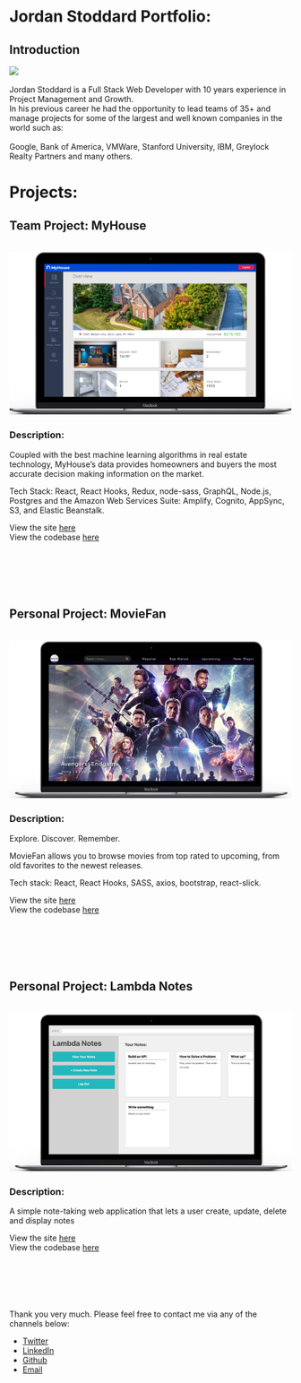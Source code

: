 # Jordan Stoddard Portfolio:

## Introduction

<img src="https://avatars3.githubusercontent.com/u/42726527?s=460&v=4" />

Jordan Stoddard is a Full Stack Web Developer with 10 years experience in Project Management and Growth. <br/>
In his previous career he had the opportunity to lead teams of 35+ and manage projects for some of the largest and well known companies in the world such as:
<br/><br/>
Google, Bank of America, VMWare, Stanford University, IBM, Greylock Realty Partners and many others.

# Projects:

## Team Project: MyHouse
<br />
<img src="./src/_assets/img/macbook-myHouse.png" />

<br/>


### Description:
Coupled with the best machine learning algorithms in real estate technology, MyHouse’s data provides homeowners and buyers the most accurate decision making information on the market.

Tech Stack: React, React Hooks, Redux, node-sass, GraphQL, Node.js, Postgres and the Amazon Web Services Suite: Amplify, Cognito, AppSync, S3, and Elastic Beanstalk.

View the site [here](https://myhouse-lr5myrn9k.now.sh/)<br/>
View the codebase [here](https://github.com/labs12-real-estate/labs12-real-estate-FE)


<br />

#

<br/>

## Personal Project: MovieFan
<br />
<img src="./src/_assets/img/macbook-movieFan.png" />

### Description:

Explore. Discover. Remember.

MovieFan allows you to browse movies from top rated to upcoming, from old favorites to the newest releases.

Tech stack: React, React Hooks, SASS, axios, bootstrap, react-slick.

View the site [here](https://moviefanapp.online/)<br/>
View the codebase [here](https://github.com/Jordan-Stoddard/MovieFan-2.0)

<br />

#

<br/>


## Personal Project: Lambda Notes
<br />
<img src="./src/_assets/img/macbook-lambdaNotes.png" />

### Description:
A simple note-taking web application that lets a user create, update, delete and display notes

View the site [here](https://jordan-notes.netlify.com/)<br/>
View the codebase [here](https://github.com/Jordan-Stoddard/front-end-project-week)

<br />

#

<br/>

Thank you very much. Please feel free to contact me via any of the channels below:

- [Twitter](https://twitter.com/Jdogstoddard)
- [LinkedIn](https://www.linkedin.com/in/jordan-stoddard-aa928167/)
- [Github](https://github.com/Jordan-Stoddard)
- <a href="mailto:jordan.j.stoddard@gmail.com">Email</a>


